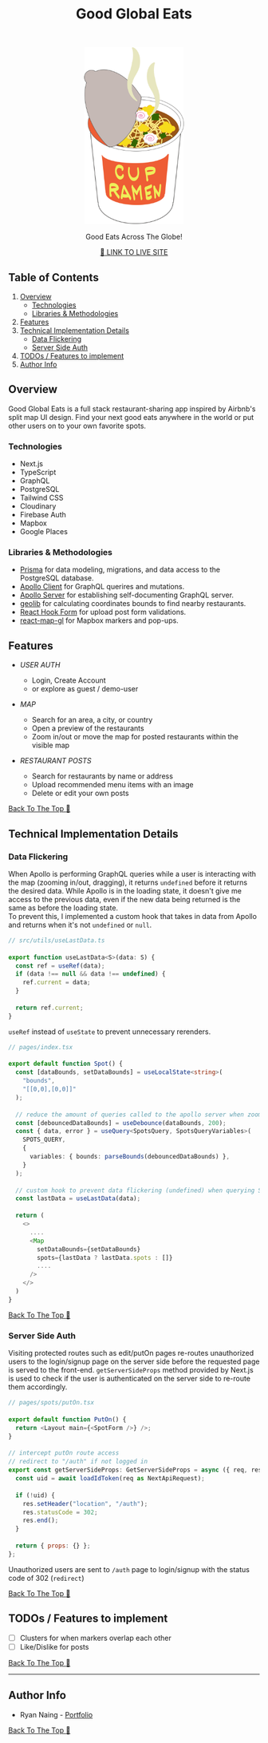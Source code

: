 <!-- markdownlint-disable-file MD033 -->

<h1 align="center"> Good Global Eats </h1> <br>
<p align="center">
    <a href="https://good-global-eats.vercel.app/">
        <img alt="Good Global Eats Logo" title="Good Global Eats" src="public/sushi.svg" width="200">
    </a>
</p>

<p align="center" > Good Eats Across The Globe! </p>
<p align="center" > <a href="https://good-global-eats.vercel.app/"> 🍣 LINK TO LIVE SITE </a></p>

## Table of Contents

1. [Overview](#overview)
    - [Technologies](#technologies)
    - [Libraries & Methodologies](#libraries--methodologies)
2. [Features](#features)
3. [Technical Implementation Details](#technical-implementation-details)
    - [Data Flickering](#data-flickering)
    - [Server Side Auth](#server-side-auth)
4. [TODOs / Features to implement](#todos--features-to-implement)
5. [Author Info](#author-info)



## Overview

Good Global Eats is a full stack restaurant-sharing app inspired by Airbnb's split map UI design. Find your next good eats anywhere in the world or put other users on to your own favorite spots.

### Technologies

- Next.js
- TypeScript
- GraphQL
- PostgreSQL
- Tailwind CSS
- Cloudinary
- Firebase Auth
- Mapbox
- Google Places

### Libraries & Methodologies

- [Prisma](https://github.com/prisma/prisma) for data modeling, migrations, and data access to the PostgreSQL database.
- [Apollo Client](https://github.com/apollographql/apollo-client) for GraphQL querires and mutations.
- [Apollo Server](https://github.com/apollographql/apollo-server) for establishing self-documenting GraphQL server.
- [geolib](https://github.com/manuelbieh/geolib) for calculating coordinates bounds to find nearby restaurants.
- [React Hook Form](https://github.com/react-hook-form/react-hook-form) for upload post form validations. 
- [react-map-gl](https://github.com/visgl/react-map-gl) for Mapbox markers and pop-ups.

## Features

<img alt="" title="" src="" width="500"  align="right">

- *USER AUTH*
  - Login, Create Account
  - or explore as guest / demo-user

- *MAP*
  - Search for an area, a city, or country
  - Open a preview of the restaurants
  - Zoom in/out or move the map for posted restaurants within the visible map

- *RESTAURANT POSTS*
  - Search for restaurants by name or address
  - Upload recommended menu items with an image
  - Delete or edit your own posts

[Back To The Top :arrow_up_small:](#table-of-contents)

## Technical Implementation Details

### Data Flickering
When Apollo is performing GraphQL queries while a user is interacting with the map (zooming in/out, dragging), it returns `undefined` before it returns the desired data. While Apollo is in the loading state, it doesn't give me access to the previous data, even if the new data being returned is the same as before the loading state. <br>
To prevent this, I implemented a custom hook that takes in data from Apollo and returns when it's not `undefined` or `null`.

```javascript
// src/utils/useLastData.ts

export function useLastData<S>(data: S) {
  const ref = useRef(data);
  if (data !== null && data !== undefined) {
    ref.current = data;
  }

  return ref.current;
}
```

`useRef` instead of `useState` to prevent unnecessary rerenders.

```typescript
// pages/index.tsx

export default function Spot() {
  const [dataBounds, setDataBounds] = useLocalState<string>(
    "bounds",
    "[[0,0],[0,0]]"
  );

  // reduce the amount of queries called to the apollo server when zooming in/out of map
  const [debouncedDataBounds] = useDebounce(dataBounds, 200);
  const { data, error } = useQuery<SpotsQuery, SpotsQueryVariables>(
    SPOTS_QUERY,
    {
      variables: { bounds: parseBounds(debouncedDataBounds) },
    }
  );

  // custom hook to prevent data flickering (undefined) when querying SPOTS_QUERY
  const lastData = useLastData(data);
  
  return (
    <>
      ....
      <Map
        setDataBounds={setDataBounds}
        spots={lastData ? lastData.spots : []}
        ....
      />
    </>
  )
}
```

[Back To The Top :arrow_up_small:](#table-of-contents)


### Server Side Auth
Visiting protected routes such as edit/putOn pages re-routes unauthorized users to the login/signup page on the server side before the requested page is served to the front-end.
`getServerSideProps` method provided by Next.js is used to check if the user is authenticated on the server side to re-route them accordingly.

```javascript
// pages/spots/putOn.tsx

export default function PutOn() {
  return <Layout main={<SpotForm />} />;
}

// intercept putOn route access
// redirect to "/auth" if not logged in
export const getServerSideProps: GetServerSideProps = async ({ req, res }) => {
  const uid = await loadIdToken(req as NextApiRequest);

  if (!uid) {
    res.setHeader("location", "/auth");
    res.statusCode = 302;
    res.end();
  }

  return { props: {} };
};
```

Unauthorized users are sent to `/auth` page to login/signup with the status code of 302 (`redirect`)

[Back To The Top :arrow_up_small:](#table-of-contents)


## TODOs / Features to implement

- [ ] Clusters for when markers overlap each other
- [ ] Like/Dislike for posts

[Back To The Top :arrow_up_small:](#table-of-contents)

---

## Author Info

- Ryan Naing - [Portfolio](www.RyanNaing.com)


[Back To The Top :arrow_up_small:](#table-of-contents)
